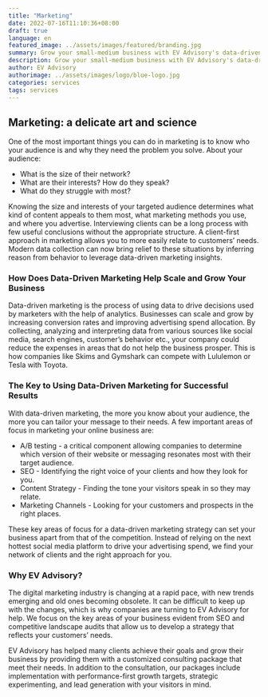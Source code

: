 ```yaml
---
title: "Marketing"
date: 2022-07-16T11:10:36+08:00
draft: true
language: en
featured_image: ../assets/images/featured/branding.jpg
summary: Grow your small-medium business with EV Advisory's data-driven marketing services. Utilize data insights, analytics, and optimization to improve performance and increase revenue.
description: Grow your small-medium business with EV Advisory's data-driven marketing services. Utilize data insights, analytics, and optimization to improve performance and increase revenue.
author: EV Advisory
authorimage: ../assets/images/logo/blue-logo.jpg
categories: services
tags: services
---
```

## Marketing: a delicate art and science

One of the most important things you can do in marketing is to know who your audience is
and why they need the problem you solve. About your audience:  
- What is the size of their network?  
- What are their interests? How do they speak?  
- What do they struggle with most? 

Knowing the size and interests of your targeted audience determines what kind of
content appeals to them most, what marketing methods you use, and where you advertise.
Interviewing clients can be a long process with few useful conclusions without the
appropriate structure.  A client-first approach in marketing allows you to more easily
relate to customers’ needs. Modern data collection can now bring relief to these
situations by inferring reason from behavior to leverage data-driven marketing insights.    

### How Does Data-Driven Marketing Help Scale and Grow Your Business

Data-driven marketing is the process of using data to drive decisions used by marketers
with the help of analytics. Businesses can scale and grow by increasing conversion rates
and improving advertising spend allocation. By collecting, analyzing and interpreting
data from various sources like social media, search engines, customer’s behavior etc.,
your company could reduce the expenses in areas that do not help the business prosper.
This is how companies like Skims and Gymshark can compete with Lululemon or Tesla with Toyota.   

### The Key to Using Data-Driven Marketing for Successful Results

With data-driven marketing, the more you know about your audience, the more you can tailor your
message to their needs. A few important areas of focus in marketing your online business are:  

- A/B testing - a critical component allowing companies to determine which version of their
website or messaging resonates most with their target audience.   
- SEO - Identifying the right voice of your clients and how they look for you.   
- Content Strategy - Finding the tone your visitors speak in so they may relate.  
- Marketing Channels - Looking for your customers and prospects in the right places.  

These key areas of focus for a data-driven marketing strategy can set your business apart
from that of the competition. Instead of relying on the next hottest social media platform
to drive your advertising spend, we find your network of clients and the right approach for you.  

### Why EV Advisory?  

The digital marketing industry is changing at a rapid pace, with new trends emerging
and old ones becoming obsolete. It can be difficult to keep up with the changes, which
is why companies are turning to EV Advisory for help. We focus on the key areas of your
business evident from SEO and competitive landscape audits that allow us to develop a
strategy that reflects your customers’ needs.    

EV Advisory has helped many clients achieve their goals and grow their business by
providing them with a customized consulting package that meet their needs. In addition to
the consultation, our packages include implementation with performance-first growth targets,
strategic experimenting, and lead generation with your visitors in mind.   
